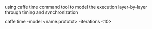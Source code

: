 using caffe time command tool to model the execution layer-by-layer through timing and synchronization

caffe time -model <name.prototxt> -iterations <10>
